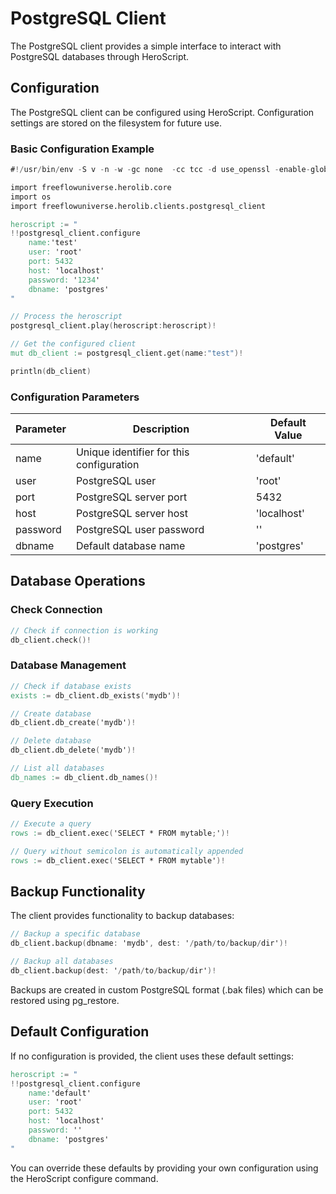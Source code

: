 # PostgreSQL Client

The PostgreSQL client provides a simple interface to interact with PostgreSQL databases through HeroScript.

## Configuration

The PostgreSQL client can be configured using HeroScript. Configuration settings are stored on the filesystem for future use.

### Basic Configuration Example

```v
#!/usr/bin/env -S v -n -w -gc none  -cc tcc -d use_openssl -enable-globals run

import freeflowuniverse.herolib.core
import os
import freeflowuniverse.herolib.clients.postgresql_client

heroscript := "
!!postgresql_client.configure 
    name:'test'
    user: 'root'
    port: 5432
    host: 'localhost'
    password: '1234'
    dbname: 'postgres'
"

// Process the heroscript
postgresql_client.play(heroscript:heroscript)!

// Get the configured client
mut db_client := postgresql_client.get(name:"test")!

println(db_client)
```

### Configuration Parameters

| Parameter | Description | Default Value |
|-----------|-------------|---------------|
| name | Unique identifier for this configuration | 'default' |
| user | PostgreSQL user | 'root' |
| port | PostgreSQL server port | 5432 |
| host | PostgreSQL server host | 'localhost' |
| password | PostgreSQL user password | '' |
| dbname | Default database name | 'postgres' |

## Database Operations

### Check Connection

```v
// Check if connection is working
db_client.check()!
```

### Database Management

```v
// Check if database exists
exists := db_client.db_exists('mydb')!

// Create database
db_client.db_create('mydb')!

// Delete database
db_client.db_delete('mydb')!

// List all databases
db_names := db_client.db_names()!
```

### Query Execution

```v
// Execute a query
rows := db_client.exec('SELECT * FROM mytable;')!

// Query without semicolon is automatically appended
rows := db_client.exec('SELECT * FROM mytable')!
```

## Backup Functionality

The client provides functionality to backup databases:

```v
// Backup a specific database
db_client.backup(dbname: 'mydb', dest: '/path/to/backup/dir')!

// Backup all databases
db_client.backup(dest: '/path/to/backup/dir')!
```

Backups are created in custom PostgreSQL format (.bak files) which can be restored using pg_restore.

## Default Configuration

If no configuration is provided, the client uses these default settings:

```v
heroscript := "
!!postgresql_client.configure 
    name:'default'
    user: 'root'
    port: 5432
    host: 'localhost'
    password: ''
    dbname: 'postgres'
"
```

You can override these defaults by providing your own configuration using the HeroScript configure command.
